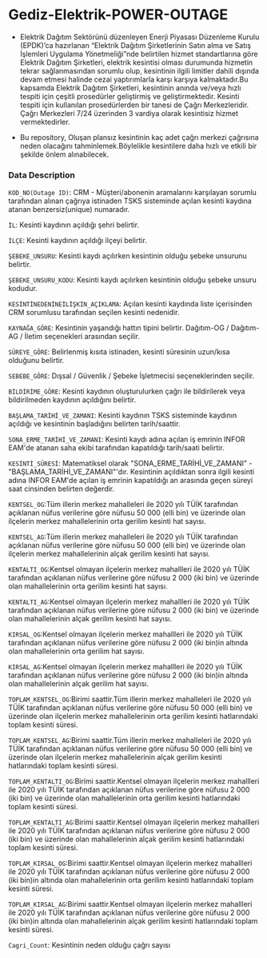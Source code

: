 # Gediz-Elektrik-POWER-OUTAGE

* Elektrik Dağıtım Sektörünü düzenleyen Enerji Piyasası Düzenleme Kurulu (EPDK)’ca hazırlanan “Elektrik Dağıtım Şirketlerinin Satın alma ve Satış İşlemleri Uygulama Yönetmeliği”nde belirtilen hizmet standartlarına göre Elektrik Dağıtım Şirketleri, elektrik kesintisi olması durumunda hizmetin tekrar sağlanmasından sorumlu olup, kesintinin ilgili limitler dahili dışında devam etmesi halinde cezai yaptırımlarla karşı karşıya kalmaktadır.Bu kapsamda Elektrik Dağıtım Şirketleri, kesintinin anında ve/veya hızlı tespiti için çeşitli prosedürler geliştirmiş ve geliştirmektedir. Kesinti tespiti için kullanılan prosedürlerden bir tanesi de Çağrı Merkezleridir. Çağrı Merkezleri 7/24 üzerinden 3 vardiya olarak kesintisiz hizmet vermektedirler.

* Bu repository, Oluşan plansız kesintinin kaç adet çağrı merkezi çağrısına neden olacağını tahminlemek.Böylelikle kesintilere daha hızlı ve etkili bir şekilde önlem alınabilecek. 

### Data Description

  `KOD_NO(Outage ID)`: CRM - Müşteri/abonenin aramalarını karşılayan sorumlu tarafından alınan çağrıya istinaden TSKS sisteminde açılan kesinti kaydına atanan benzersiz(unique) numaradır.

  `İL`: Kesinti kaydının açıldığı şehri belirtir.

  `İLÇE`: Kesinti kaydının açıldığı ilçeyi belirtir.

  `ŞEBEKE_UNSURU`: Kesinti kaydı açılırken kesintinin olduğu şebeke unsurunu belirtir.

  `ŞEBEKE_UNSURU_KODU`: Kesinti kaydı açılırken kesintinin olduğu şebeke unsuru kodudur.

  `KESİNTİNEDENİNEİLİŞKİN_AÇIKLAMA`: Açılan kesinti kaydında liste içerisinden CRM sorumlusu tarafından seçilen kesinti nedenidir.

  `KAYNAĞA_GÖRE`: Kesintinin yaşandığı hattın tipini belirtir. Dağıtım-OG / Dağıtım-AG / İletim seçenekleri arasından seçilir.

  `SÜREYE_GÖRE`: Belirlenmiş kısıta istinaden, kesinti süresinin uzun/kısa olduğunu belirtir.

  `SEBEBE_GÖRE`: Dışsal / Güvenlik / Şebeke İşletmecisi seçeneklerinden seçilir.

  `BİLDİRİME_GÖRE`: Kesinti kaydının oluşturulurken çağrı ile bildirilerek veya bildirilmeden kaydının açıldığını belirtir.

  `BAŞLAMA_TARİHİ_VE_ZAMANI`: Kesinti kaydının TSKS sisteminde kaydının açıldığı ve kesintinin başladığını belirten tarih/saattir.

  `SONA_ERME_TARİHİ_VE_ZAMANI`: Kesinti kaydı adına açılan iş emrinin INFOR EAM'de atanan saha ekibi tarafından kapatıldığı tarih/saati belirtir.

  `KESİNTİ_SÜRESİ`: Matematiksel olarak "SONA_ERME_TARİHİ_VE_ZAMANI" - "BAŞLAMA_TARİHİ_VE_ZAMANI"'dır. Kesintinin açıldıktan sonra ilgili kesinti adına INFOR EAM'de açılan iş emrinin kapatıldığı an arasında geçen süreyi saat cinsinden belirten değerdir.

  `KENTSEL_OG`:Tüm illerin merkez mahalleleri ile 2020 yılı TÜİK tarafından açıklanan nüfus verilerine göre nüfusu 50 000 (elli bin) ve üzerinde olan ilçelerin merkez mahallelerinin orta gerilim kesinti hat sayısı.

  `KENTSEL_AG`:Tüm illerin merkez mahalleleri ile 2020 yılı TÜİK tarafından açıklanan nüfus verilerine göre nüfusu 50 000 (elli bin) ve üzerinde olan ilçelerin merkez mahallelerinin alçak gerilim kesinti hat sayısı.

  `KENTALTI_OG`:Kentsel olmayan ilçelerin merkez mahallleri ile 2020 yılı TÜİK tarafından açıklanan nüfus verilerine göre nüfusu 2 000 (iki bin) ve üzerinde olan mahallelerinin orta gerilim kesinti hat sayısı.

  `KENTALTI_AG`:Kentsel olmayan ilçelerin merkez mahallleri ile 2020 yılı TÜİK tarafından açıklanan nüfus verilerine göre nüfusu 2 000 (iki bin) ve üzerinde olan mahallelerinin alçak gerilim kesinti hat sayısı.

  `KIRSAL_OG`:Kentsel olmayan ilçelerin merkez mahallleri ile 2020 yılı TÜİK tarafından açıklanan nüfus verilerine göre nüfusu 2 000 (iki bin)in altında olan mahallelerinin orta gerilim hat sayısı.

  `KIRSAL_AG`:Kentsel olmayan ilçelerin merkez mahallleri ile 2020 yılı TÜİK tarafından açıklanan nüfus verilerine göre nüfusu 2 000 (iki bin)in altında olan mahallelerinin alçak gerilim hat sayısı.

  `TOPLAM_KENTSEL_OG`:Birimi saattir.Tüm illerin merkez mahalleleri ile 2020 yılı TÜİK tarafından açıklanan nüfus verilerine göre nüfusu 50 000 (elli bin) ve üzerinde olan ilçelerin merkez mahallelerinin orta gerilim kesinti hatlarındaki toplam kesinti süresi.

  `TOPLAM_KENTSEL_AG`:Birimi saattir.Tüm illerin merkez mahalleleri ile 2020 yılı TÜİK tarafından açıklanan nüfus verilerine göre nüfusu 50 000 (elli bin) ve üzerinde olan ilçelerin merkez mahallelerinin alçak gerilim kesinti hatlarındaki toplam kesinti süresi.

  `TOPLAM_KENTALTI_OG`:Birimi saattir.Kentsel olmayan ilçelerin merkez mahallleri ile 2020 yılı TÜİK tarafından açıklanan nüfus verilerine göre nüfusu 2 000 (iki bin) ve üzerinde olan mahallelerinin orta gerilim kesinti hatlarındaki toplam kesinti süresi.

  `TOPLAM_KENTALTI_AG`:Birimi saattir.Kentsel olmayan ilçelerin merkez mahallleri ile 2020 yılı TÜİK tarafından açıklanan nüfus verilerine göre nüfusu 2 000 (iki bin) ve üzerinde olan mahallelerinin alçak gerilim kesinti hatlarındaki toplam kesinti süresi.

  `TOPLAM_KIRSAL_OG`:Birimi saattir.Kentsel olmayan ilçelerin merkez mahallleri ile 2020 yılı TÜİK tarafından açıklanan nüfus verilerine göre nüfusu 2 000 (iki bin)in altında olan mahallelerinin orta gerilim kesinti hatlarındaki toplam kesinti süresi.

  `TOPLAM_KIRSAL_AG`:Birimi saattir.Kentsel olmayan ilçelerin merkez mahallleri ile 2020 yılı TÜİK tarafından açıklanan nüfus verilerine göre nüfusu 2 000 (iki bin)in altında olan mahallelerinin alçak gerilim kesinti hatlarındaki toplam kesinti süresi.

  `Cagri_Count`: Kesintinin neden olduğu çağrı sayısı

